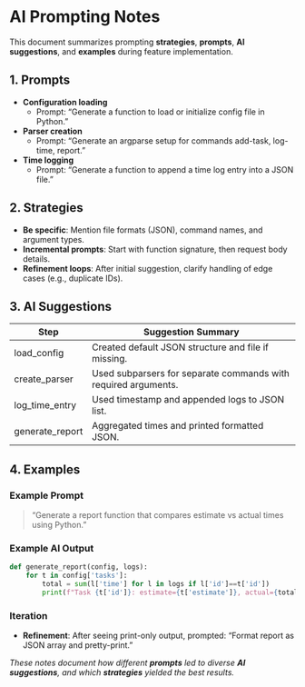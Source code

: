 # AI Prompting Notes

This document summarizes prompting **strategies**, **prompts**, **AI suggestions**, and **examples** during feature implementation.

## 1. Prompts
- **Configuration loading**  
  - Prompt: “Generate a function to load or initialize config file in Python.”  
- **Parser creation**  
  - Prompt: “Generate an argparse setup for commands add-task, log-time, report.”  
- **Time logging**  
  - Prompt: “Generate a function to append a time log entry into a JSON file.”

## 2. Strategies
- **Be specific**: Mention file formats (JSON), command names, and argument types.  
- **Incremental prompts**: Start with function signature, then request body details.  
- **Refinement loops**: After initial suggestion, clarify handling of edge cases (e.g., duplicate IDs).

## 3. AI Suggestions
| Step               | Suggestion Summary                                              |
|--------------------|-----------------------------------------------------------------|
| load_config        | Created default JSON structure and file if missing.            |
| create_parser      | Used subparsers for separate commands with required arguments. |
| log_time_entry     | Used timestamp and appended logs to JSON list.                 |
| generate_report    | Aggregated times and printed formatted JSON.                   |

## 4. Examples
### Example Prompt
> “Generate a report function that compares estimate vs actual times using Python.”

### Example AI Output
```python
def generate_report(config, logs):
    for t in config['tasks']:
        total = sum(l['time'] for l in logs if l['id']==t['id'])
        print(f"Task {t['id']}: estimate={t['estimate']}, actual={total}")
```

### Iteration
- **Refinement**: After seeing print-only output, prompted: “Format report as JSON array and pretty-print.”

*These notes document how different **prompts** led to diverse **AI suggestions**, and which **strategies** yielded the best results.*